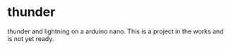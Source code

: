 # thunder
thunder and lightning on a arduino nano.
This is a project in the works and is not yet ready. 
